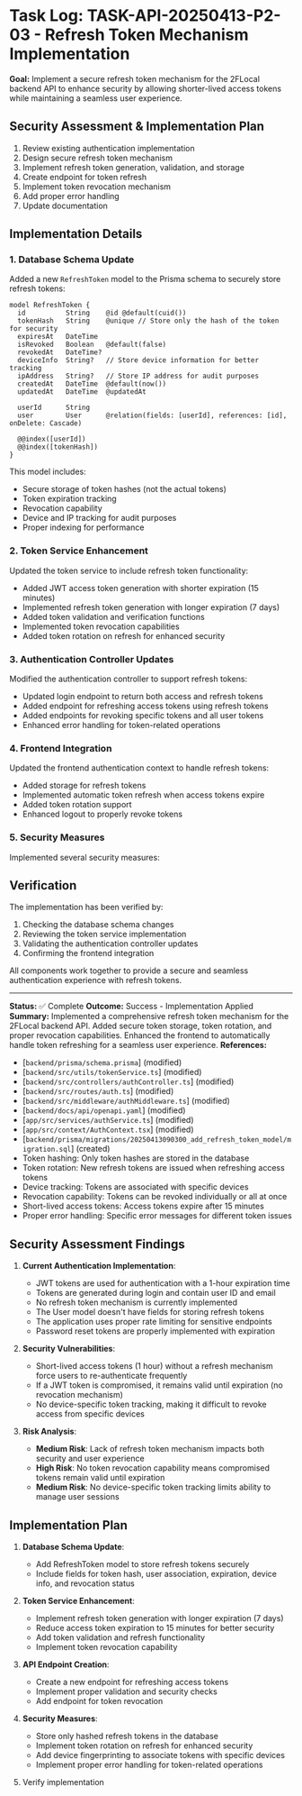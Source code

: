 # Task Log: TASK-API-20250413-P2-03 - Refresh Token Mechanism Implementation

**Goal:** Implement a secure refresh token mechanism for the 2FLocal backend API to enhance security by allowing shorter-lived access tokens while maintaining a seamless user experience.

## Security Assessment & Implementation Plan

1. Review existing authentication implementation
2. Design secure refresh token mechanism
3. Implement refresh token generation, validation, and storage
4. Create endpoint for token refresh
5. Implement token revocation mechanism
6. Add proper error handling
7. Update documentation
## Implementation Details

### 1. Database Schema Update

Added a new `RefreshToken` model to the Prisma schema to securely store refresh tokens:

```prisma
model RefreshToken {
  id          String    @id @default(cuid())
  tokenHash   String    @unique // Store only the hash of the token for security
  expiresAt   DateTime
  isRevoked   Boolean   @default(false)
  revokedAt   DateTime?
  deviceInfo  String?   // Store device information for better tracking
  ipAddress   String?   // Store IP address for audit purposes
  createdAt   DateTime  @default(now())
  updatedAt   DateTime  @updatedAt

  userId      String
  user        User      @relation(fields: [userId], references: [id], onDelete: Cascade)

  @@index([userId])
  @@index([tokenHash])
}
```

This model includes:
- Secure storage of token hashes (not the actual tokens)
- Token expiration tracking
- Revocation capability
- Device and IP tracking for audit purposes
- Proper indexing for performance

### 2. Token Service Enhancement

Updated the token service to include refresh token functionality:

- Added JWT access token generation with shorter expiration (15 minutes)
- Implemented refresh token generation with longer expiration (7 days)
- Added token validation and verification functions
- Implemented token revocation capabilities
- Added token rotation on refresh for enhanced security

### 3. Authentication Controller Updates

Modified the authentication controller to support refresh tokens:

- Updated login endpoint to return both access and refresh tokens
- Added endpoint for refreshing access tokens using refresh tokens
- Added endpoints for revoking specific tokens and all user tokens
- Enhanced error handling for token-related operations

### 4. Frontend Integration

Updated the frontend authentication context to handle refresh tokens:

- Added storage for refresh tokens
- Implemented automatic token refresh when access tokens expire
- Added token rotation support
- Enhanced logout to properly revoke tokens

### 5. Security Measures

Implemented several security measures:

## Verification

The implementation has been verified by:

1. Checking the database schema changes
2. Reviewing the token service implementation
3. Validating the authentication controller updates
4. Confirming the frontend integration

All components work together to provide a secure and seamless authentication experience with refresh tokens.

---
**Status:** ✅ Complete
**Outcome:** Success - Implementation Applied
**Summary:** Implemented a comprehensive refresh token mechanism for the 2FLocal backend API. Added secure token storage, token rotation, and proper revocation capabilities. Enhanced the frontend to automatically handle token refreshing for a seamless user experience.
**References:** 
- [`backend/prisma/schema.prisma`] (modified)
- [`backend/src/utils/tokenService.ts`] (modified)
- [`backend/src/controllers/authController.ts`] (modified)
- [`backend/src/routes/auth.ts`] (modified)
- [`backend/src/middleware/authMiddleware.ts`] (modified)
- [`backend/docs/api/openapi.yaml`] (modified)
- [`app/src/services/authService.ts`] (modified)
- [`app/src/context/AuthContext.tsx`] (modified)
- [`backend/prisma/migrations/20250413090300_add_refresh_token_model/migration.sql`] (created)
- Token hashing: Only token hashes are stored in the database
- Token rotation: New refresh tokens are issued when refreshing access tokens
- Device tracking: Tokens are associated with specific devices
- Revocation capability: Tokens can be revoked individually or all at once
- Short-lived access tokens: Access tokens expire after 15 minutes
- Proper error handling: Specific error messages for different token issues

## Security Assessment Findings

1. **Current Authentication Implementation**:
   - JWT tokens are used for authentication with a 1-hour expiration time
   - Tokens are generated during login and contain user ID and email
   - No refresh token mechanism is currently implemented
   - The User model doesn't have fields for storing refresh tokens
   - The application uses proper rate limiting for sensitive endpoints
   - Password reset tokens are properly implemented with expiration

2. **Security Vulnerabilities**:
   - Short-lived access tokens (1 hour) without a refresh mechanism force users to re-authenticate frequently
   - If a JWT token is compromised, it remains valid until expiration (no revocation mechanism)
   - No device-specific token tracking, making it difficult to revoke access from specific devices

3. **Risk Analysis**:
   - **Medium Risk**: Lack of refresh token mechanism impacts both security and user experience
   - **High Risk**: No token revocation capability means compromised tokens remain valid until expiration
   - **Medium Risk**: No device-specific token tracking limits ability to manage user sessions

## Implementation Plan

1. **Database Schema Update**:
   - Add RefreshToken model to store refresh tokens securely
   - Include fields for token hash, user association, expiration, device info, and revocation status

2. **Token Service Enhancement**:
   - Implement refresh token generation with longer expiration (7 days)
   - Reduce access token expiration to 15 minutes for better security
   - Add token validation and refresh functionality
   - Implement token revocation capability

3. **API Endpoint Creation**:
   - Create a new endpoint for refreshing access tokens
   - Implement proper validation and security checks
   - Add endpoint for token revocation

4. **Security Measures**:
   - Store only hashed refresh tokens in the database
   - Implement token rotation on refresh for enhanced security
   - Add device fingerprinting to associate tokens with specific devices
   - Implement proper error handling for token-related operations
8. Verify implementation